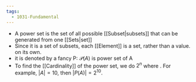 ```yaml
---
tags:
  - 1031-Fundamental
---
```

- A power set is the set of all possible [[Subset|subsets]] that can be generated from one [[Sets|set]]
- Since it is a set of subsets, each [[Element]] is a set, rather than a value. on its own.
- it is denoted by a fancy P: $\mathcal P (A)$ is power set of A
- To find the [[Cardinality]] of the power set, we do $2^{n}$ where . For example, $|A| = 10$, then $|P(A)| = 2^{10}$. 